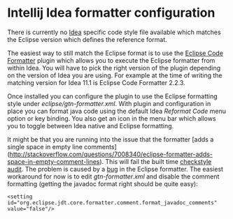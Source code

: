 # Intellij Idea formatter configuration

There is currently no [Idea](http://www.jetbrains.com/idea/) specific code style file available which matches
the Eclipse version which defines the reference format.

The easiest way to still match the Eclipse format is to use the [Eclipse Code Formatter](http://plugins.intellij.net/plugin/index?pr=idea&pluginId=6546)
plugin which allows you to execute the Eclipse formatter from within Idea. You will have to pick the right version of
the plugin depending on the version of Idea you are using. For example at the time of writing the matching version
for Idea 11.1 is Eclipse Code Formatter 2.2.3.

Once installed you can configure the plugin to use the Eclipse formatting style under _eclipse/gtn-formatter.xml_.
With plugin and configuration in place you can format java code using the default Idea _Reformat Code_ menu option or key binding.
You also get an icon in the menu bar which allows you to toggle between Idea native and Eclipse formatting.

It might be that you are running into the issue that the formatter [adds a single space in empty line comments]
(http://stackoverflow.com/questions/7008340/eclipse-formatter-adds-space-in-empty-comment-lines). This will fail the built time
[checkstyle audit](http://maven.apache.org/plugins/maven-checkstyle-plugin/).
The problem is caused by a [bug](https://bugs.eclipse.org/bugs/show_bug.cgi?id=360523) in the Eclipse formatter. The easiest
workaround for now is to edit _gtn-formatter.xml_ and disable the comment formatting (getting the javadoc format right should
be quite easy):

    <setting id="org.eclipse.jdt.core.formatter.comment.format_javadoc_comments" value="false"/>
